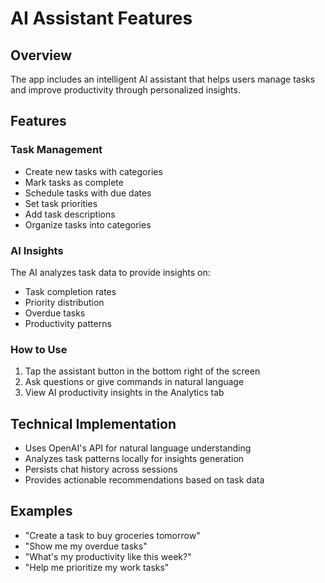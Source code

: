 # AI Assistant Features

## Overview
The app includes an intelligent AI assistant that helps users manage tasks and improve productivity through personalized insights.

## Features

### Task Management
- Create new tasks with categories
- Mark tasks as complete
- Schedule tasks with due dates
- Set task priorities
- Add task descriptions
- Organize tasks into categories

### AI Insights
The AI analyzes task data to provide insights on:
- Task completion rates
- Priority distribution
- Overdue tasks
- Productivity patterns

### How to Use
1. Tap the assistant button in the bottom right of the screen
2. Ask questions or give commands in natural language
3. View AI productivity insights in the Analytics tab

## Technical Implementation
- Uses OpenAI's API for natural language understanding
- Analyzes task patterns locally for insights generation
- Persists chat history across sessions
- Provides actionable recommendations based on task data

## Examples
- "Create a task to buy groceries tomorrow"
- "Show me my overdue tasks"
- "What's my productivity like this week?"
- "Help me prioritize my work tasks" 